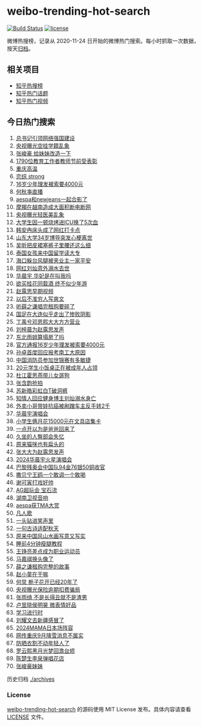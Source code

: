 # weibo-trending-hot-search

[![Build Status](https://github.com/justjavac/weibo-trending-hot-search/workflows/ci/badge.svg?branch=master)](https://github.com/justjavac/weibo-trending-hot-search/actions)
[![license](https://img.shields.io/github/license/justjavac/weibo-trending-hot-search)](https://github.com/justjavac/weibo-trending-hot-search/blob/master/LICENSE)

微博热搜榜，记录从 2020-11-24 日开始的微博热门搜索。每小时抓取一次数据，按天[归档](./archives)。

## 相关项目

- [知乎热搜榜](https://github.com/justjavac/zhihu-trending-top-search)
- [知乎热门话题](https://github.com/justjavac/zhihu-trending-hot-questions)
- [知乎热门视频](https://github.com/justjavac/zhihu-trending-hot-video)

## 今日热门搜索

<!-- BEGIN -->
<!-- 最后更新时间 Mon Sep 09 2024 02:17:42 GMT+0800 (China Standard Time) -->

1. [总书记引领网络强国建设](https://s.weibo.com//weibo?q=%23%E6%80%BB%E4%B9%A6%E8%AE%B0%E5%BC%95%E9%A2%86%E7%BD%91%E7%BB%9C%E5%BC%BA%E5%9B%BD%E5%BB%BA%E8%AE%BE%23&Refer=new_time)
1. [央视曝光空挂学籍乱象](https://s.weibo.com//weibo?q=%23%E5%A4%AE%E8%A7%86%E6%9B%9D%E5%85%89%E7%A9%BA%E6%8C%82%E5%AD%A6%E7%B1%8D%E4%B9%B1%E8%B1%A1%23&t=31&band_rank=2&Refer=top)
1. [张峻豪 给妹妹改造一下](https://s.weibo.com//weibo?q=%E5%BC%A0%E5%B3%BB%E8%B1%AA%20%E7%BB%99%E5%A6%B9%E5%A6%B9%E6%94%B9%E9%80%A0%E4%B8%80%E4%B8%8B&t=31&band_rank=1&Refer=top)
1. [1790位教育工作者教师节前受表彰](https://s.weibo.com//weibo?q=%231790%E4%BD%8D%E6%95%99%E8%82%B2%E5%B7%A5%E4%BD%9C%E8%80%85%E6%95%99%E5%B8%88%E8%8A%82%E5%89%8D%E5%8F%97%E8%A1%A8%E5%BD%B0%23&t=31&band_rank=3&Refer=top)
1. [重庆高温](https://s.weibo.com//weibo?q=%23%E9%87%8D%E5%BA%86%E9%AB%98%E6%B8%A9%23&t=31&band_rank=22&Refer=top)
1. [恋综 strong](https://s.weibo.com//weibo?q=%E6%81%8B%E7%BB%BC%20strong&t=31&band_rank=5&Refer=top)
1. [16岁少年理发被索要4000元](https://s.weibo.com//weibo?q=%2316%E5%B2%81%E5%B0%91%E5%B9%B4%E7%90%86%E5%8F%91%E8%A2%AB%E7%B4%A2%E8%A6%814000%E5%85%83%23&t=31&band_rank=6&Refer=top)
1. [何秋亊直播](https://s.weibo.com//weibo?q=%E4%BD%95%E7%A7%8B%E4%BA%8A%E7%9B%B4%E6%92%AD&t=31&band_rank=7&Refer=top)
1. [aespa和newjeans一起合影了](https://s.weibo.com//weibo?q=%23aespa%E5%92%8Cnewjeans%E4%B8%80%E8%B5%B7%E5%90%88%E5%BD%B1%E4%BA%86%23&t=31&band_rank=15&Refer=top)
1. [摩羯在越南造成大面积断电断网](https://s.weibo.com//weibo?q=%23%E6%91%A9%E7%BE%AF%E5%9C%A8%E8%B6%8A%E5%8D%97%E9%80%A0%E6%88%90%E5%A4%A7%E9%9D%A2%E7%A7%AF%E6%96%AD%E7%94%B5%E6%96%AD%E7%BD%91%23&t=31&band_rank=9&Refer=top)
1. [央视曝光轻医美乱象](https://s.weibo.com//weibo?q=%23%E5%A4%AE%E8%A7%86%E6%9B%9D%E5%85%89%E8%BD%BB%E5%8C%BB%E7%BE%8E%E4%B9%B1%E8%B1%A1%23&t=31&band_rank=2&Refer=top)
1. [大学生因一顿烧烤进ICU换了5次血](https://s.weibo.com//weibo?q=%23%E5%A4%A7%E5%AD%A6%E7%94%9F%E5%9B%A0%E4%B8%80%E9%A1%BF%E7%83%A7%E7%83%A4%E8%BF%9BICU%E6%8D%A2%E4%BA%865%E6%AC%A1%E8%A1%80%23&t=31&band_rank=11&Refer=top)
1. [韩安冉床头成了网红打卡点](https://s.weibo.com//weibo?q=%23%E9%9F%A9%E5%AE%89%E5%86%89%E5%BA%8A%E5%A4%B4%E6%88%90%E4%BA%86%E7%BD%91%E7%BA%A2%E6%89%93%E5%8D%A1%E7%82%B9%23&t=31&band_rank=12&Refer=top)
1. [山东大学34岁博导突发心梗离世](https://s.weibo.com//weibo?q=%23%E5%B1%B1%E4%B8%9C%E5%A4%A7%E5%AD%A634%E5%B2%81%E5%8D%9A%E5%AF%BC%E7%AA%81%E5%8F%91%E5%BF%83%E6%A2%97%E7%A6%BB%E4%B8%96%23&t=31&band_rank=5&Refer=top)
1. [吴昕把皮裙塞裤子里腰还这么细](https://s.weibo.com//weibo?q=%E5%90%B4%E6%98%95%E6%8A%8A%E7%9A%AE%E8%A3%99%E5%A1%9E%E8%A3%A4%E5%AD%90%E9%87%8C%E8%85%B0%E8%BF%98%E8%BF%99%E4%B9%88%E7%BB%86&t=31&band_rank=4&Refer=top)
1. [泰国女孩来中国留学读大专](https://s.weibo.com//weibo?q=%23%E6%B3%B0%E5%9B%BD%E5%A5%B3%E5%AD%A9%E6%9D%A5%E4%B8%AD%E5%9B%BD%E7%95%99%E5%AD%A6%E8%AF%BB%E5%A4%A7%E4%B8%93%23&t=31&band_rank=9&Refer=top)
1. [海口躲台风腿被夹业主一家平安](https://s.weibo.com//weibo?q=%23%E6%B5%B7%E5%8F%A3%E8%BA%B2%E5%8F%B0%E9%A3%8E%E8%85%BF%E8%A2%AB%E5%A4%B9%E4%B8%9A%E4%B8%BB%E4%B8%80%E5%AE%B6%E5%B9%B3%E5%AE%89%23&t=31&band_rank=19&Refer=top)
1. [网红刘灿意外溺水去世](https://s.weibo.com//weibo?q=%23%E7%BD%91%E7%BA%A2%E5%88%98%E7%81%BF%E6%84%8F%E5%A4%96%E6%BA%BA%E6%B0%B4%E5%8E%BB%E4%B8%96%23&t=31&band_rank=16&Refer=top)
1. [华晨宇 华妃是在叫我吗](https://s.weibo.com//weibo?q=%E5%8D%8E%E6%99%A8%E5%AE%87%20%E5%8D%8E%E5%A6%83%E6%98%AF%E5%9C%A8%E5%8F%AB%E6%88%91%E5%90%97&t=31&band_rank=8&Refer=top)
1. [欲买桂花同载酒 终不似少年游](https://s.weibo.com//weibo?q=%E6%AC%B2%E4%B9%B0%E6%A1%82%E8%8A%B1%E5%90%8C%E8%BD%BD%E9%85%92%20%E7%BB%88%E4%B8%8D%E4%BC%BC%E5%B0%91%E5%B9%B4%E6%B8%B8&t=31&band_rank=20&Refer=top)
1. [赵露思早期视频](https://s.weibo.com//weibo?q=%23%E8%B5%B5%E9%9C%B2%E6%80%9D%E6%97%A9%E6%9C%9F%E8%A7%86%E9%A2%91%23&t=31&band_rank=29&Refer=top)
1. [以后不准穷人写爽文](https://s.weibo.com//weibo?q=%E4%BB%A5%E5%90%8E%E4%B8%8D%E5%87%86%E7%A9%B7%E4%BA%BA%E5%86%99%E7%88%BD%E6%96%87&t=31&band_rank=21&Refer=top)
1. [听薛之谦唱完租购要碎了](https://s.weibo.com//weibo?q=%23%E5%90%AC%E8%96%9B%E4%B9%8B%E8%B0%A6%E5%94%B1%E5%AE%8C%E7%A7%9F%E8%B4%AD%E8%A6%81%E7%A2%8E%E4%BA%86%23&t=31&band_rank=33&Refer=top)
1. [国足在大连似乎走出了惨败阴影](https://s.weibo.com//weibo?q=%23%E5%9B%BD%E8%B6%B3%E5%9C%A8%E5%A4%A7%E8%BF%9E%E4%BC%BC%E4%B9%8E%E8%B5%B0%E5%87%BA%E4%BA%86%E6%83%A8%E8%B4%A5%E9%98%B4%E5%BD%B1%23&t=31&band_rank=14&Refer=top)
1. [丁禹兮邓恩熙大大方方营业](https://s.weibo.com//weibo?q=%E4%B8%81%E7%A6%B9%E5%85%AE%E9%82%93%E6%81%A9%E7%86%99%E5%A4%A7%E5%A4%A7%E6%96%B9%E6%96%B9%E8%90%A5%E4%B8%9A&t=31&band_rank=24&Refer=top)
1. [刘梓晨为赵露思发声](https://s.weibo.com//weibo?q=%23%E5%88%98%E6%A2%93%E6%99%A8%E4%B8%BA%E8%B5%B5%E9%9C%B2%E6%80%9D%E5%8F%91%E5%A3%B0%23&t=31&band_rank=24&Refer=top)
1. [东北雨姐算塌房了吗](https://s.weibo.com//weibo?q=%23%E4%B8%9C%E5%8C%97%E9%9B%A8%E5%A7%90%E7%AE%97%E5%A1%8C%E6%88%BF%E4%BA%86%E5%90%97%23&t=31&band_rank=35&Refer=top)
1. [官方通报16岁少年理发被索要4000元](https://s.weibo.com//weibo?q=%23%E5%AE%98%E6%96%B9%E9%80%9A%E6%8A%A516%E5%B2%81%E5%B0%91%E5%B9%B4%E7%90%86%E5%8F%91%E8%A2%AB%E7%B4%A2%E8%A6%814000%E5%85%83%23&t=31&band_rank=10&Refer=top)
1. [孙卓首度回应报考南工大原因](https://s.weibo.com//weibo?q=%23%E5%AD%99%E5%8D%93%E9%A6%96%E5%BA%A6%E5%9B%9E%E5%BA%94%E6%8A%A5%E8%80%83%E5%8D%97%E5%B7%A5%E5%A4%A7%E5%8E%9F%E5%9B%A0%23&t=31&band_rank=18&Refer=top)
1. [中国消防员参加世锦赛有多敏捷](https://s.weibo.com//weibo?q=%23%E4%B8%AD%E5%9B%BD%E6%B6%88%E9%98%B2%E5%91%98%E5%8F%82%E5%8A%A0%E4%B8%96%E9%94%A6%E8%B5%9B%E6%9C%89%E5%A4%9A%E6%95%8F%E6%8D%B7%23&t=31&band_rank=29&Refer=top)
1. [20元学生小饭桌正在被成年人占领](https://s.weibo.com//weibo?q=%2320%E5%85%83%E5%AD%A6%E7%94%9F%E5%B0%8F%E9%A5%AD%E6%A1%8C%E6%AD%A3%E5%9C%A8%E8%A2%AB%E6%88%90%E5%B9%B4%E4%BA%BA%E5%8D%A0%E9%A2%86%23&t=31&band_rank=37&Refer=top)
1. [杜江霍思燕带儿女遛狗](https://s.weibo.com//weibo?q=%23%E6%9D%9C%E6%B1%9F%E9%9C%8D%E6%80%9D%E7%87%95%E5%B8%A6%E5%84%BF%E5%A5%B3%E9%81%9B%E7%8B%97%23&t=31&band_rank=27&Refer=top)
1. [张含韵抢拍](https://s.weibo.com//weibo?q=%E5%BC%A0%E5%90%AB%E9%9F%B5%E6%8A%A2%E6%8B%8D&t=31&band_rank=46&Refer=top)
1. [苏新皓彩虹白T破洞裤](https://s.weibo.com//weibo?q=%23%E8%8B%8F%E6%96%B0%E7%9A%93%E5%BD%A9%E8%99%B9%E7%99%BDT%E7%A0%B4%E6%B4%9E%E8%A3%A4%23&t=31&band_rank=25&Refer=top)
1. [知情人回应健身博主刘灿溺水身亡](https://s.weibo.com//weibo?q=%23%E7%9F%A5%E6%83%85%E4%BA%BA%E5%9B%9E%E5%BA%94%E5%81%A5%E8%BA%AB%E5%8D%9A%E4%B8%BB%E5%88%98%E7%81%BF%E6%BA%BA%E6%B0%B4%E8%BA%AB%E4%BA%A1%23&t=31&band_rank=30&Refer=top)
1. [外卖小哥带娃抗癌被剐蹭车主反手转2千](https://s.weibo.com//weibo?q=%23%E5%A4%96%E5%8D%96%E5%B0%8F%E5%93%A5%E5%B8%A6%E5%A8%83%E6%8A%97%E7%99%8C%E8%A2%AB%E5%89%90%E8%B9%AD%E8%BD%A6%E4%B8%BB%E5%8F%8D%E6%89%8B%E8%BD%AC2%E5%8D%83%23&t=31&band_rank=26&Refer=top)
1. [华晨宇演唱会](https://s.weibo.com//weibo?q=%E5%8D%8E%E6%99%A8%E5%AE%87%E6%BC%94%E5%94%B1%E4%BC%9A&t=31&band_rank=36&Refer=top)
1. [小学生俩月花15000元在文具店集卡](https://s.weibo.com//weibo?q=%23%E5%B0%8F%E5%AD%A6%E7%94%9F%E4%BF%A9%E6%9C%88%E8%8A%B115000%E5%85%83%E5%9C%A8%E6%96%87%E5%85%B7%E5%BA%97%E9%9B%86%E5%8D%A1%23&t=31&band_rank=41&Refer=top)
1. [一点开以为是爸爸回来了](https://s.weibo.com//weibo?q=%E4%B8%80%E7%82%B9%E5%BC%80%E4%BB%A5%E4%B8%BA%E6%98%AF%E7%88%B8%E7%88%B8%E5%9B%9E%E6%9D%A5%E4%BA%86&t=31&band_rank=38&Refer=top)
1. [久坐的人臀部会失忆](https://s.weibo.com//weibo?q=%23%E4%B9%85%E5%9D%90%E7%9A%84%E4%BA%BA%E8%87%80%E9%83%A8%E4%BC%9A%E5%A4%B1%E5%BF%86%23&t=31&band_rank=39&Refer=top)
1. [原来猫咪也有扁头的](https://s.weibo.com//weibo?q=%E5%8E%9F%E6%9D%A5%E7%8C%AB%E5%92%AA%E4%B9%9F%E6%9C%89%E6%89%81%E5%A4%B4%E7%9A%84&t=31&band_rank=23&Refer=top)
1. [张大大为赵露思发声](https://s.weibo.com//weibo?q=%23%E5%BC%A0%E5%A4%A7%E5%A4%A7%E4%B8%BA%E8%B5%B5%E9%9C%B2%E6%80%9D%E5%8F%91%E5%A3%B0%23&t=31&band_rank=45&Refer=top)
1. [2024华晨宇火星演唱会](https://s.weibo.com//weibo?q=%232024%E5%8D%8E%E6%99%A8%E5%AE%87%E7%81%AB%E6%98%9F%E6%BC%94%E5%94%B1%E4%BC%9A%23&t=31&band_rank=48&Refer=top)
1. [巴黎残奥会中国队94金76银50铜收官](https://s.weibo.com//weibo?q=%23%E5%B7%B4%E9%BB%8E%E6%AE%8B%E5%A5%A5%E4%BC%9A%E4%B8%AD%E5%9B%BD%E9%98%9F94%E9%87%9176%E9%93%B650%E9%93%9C%E6%94%B6%E5%AE%98%23&t=31&band_rank=43&Refer=top)
1. [撒贝宁王鸥一个敢调一个敢喝](https://s.weibo.com//weibo?q=%E6%92%92%E8%B4%9D%E5%AE%81%E7%8E%8B%E9%B8%A5%E4%B8%80%E4%B8%AA%E6%95%A2%E8%B0%83%E4%B8%80%E4%B8%AA%E6%95%A2%E5%96%9D&t=31&band_rank=17&Refer=top)
1. [谢可寅打戏好帅](https://s.weibo.com//weibo?q=%E8%B0%A2%E5%8F%AF%E5%AF%85%E6%89%93%E6%88%8F%E5%A5%BD%E5%B8%85&t=31&band_rank=34&Refer=top)
1. [AG超玩会 宝石流](https://s.weibo.com//weibo?q=AG%E8%B6%85%E7%8E%A9%E4%BC%9A%20%E5%AE%9D%E7%9F%B3%E6%B5%81&t=31&band_rank=46&Refer=top)
1. [湖南卫视音响](https://s.weibo.com//weibo?q=%E6%B9%96%E5%8D%97%E5%8D%AB%E8%A7%86%E9%9F%B3%E5%93%8D&t=31&band_rank=13&Refer=top)
1. [aespa获TMA大赏](https://s.weibo.com//weibo?q=%23aespa%E8%8E%B7TMA%E5%A4%A7%E8%B5%8F%23&t=31&band_rank=48&Refer=top)
1. [凡人歌](https://s.weibo.com//weibo?q=%E5%87%A1%E4%BA%BA%E6%AD%8C&t=31&band_rank=49&Refer=top)
1. [一头钻进笑声里](https://s.weibo.com//weibo?q=%E4%B8%80%E5%A4%B4%E9%92%BB%E8%BF%9B%E7%AC%91%E5%A3%B0%E9%87%8C&t=31&band_rank=50&Refer=top)
1. [一句古诗适配秋天](https://s.weibo.com//weibo?q=%23%E4%B8%80%E5%8F%A5%E5%8F%A4%E8%AF%97%E9%80%82%E9%85%8D%E7%A7%8B%E5%A4%A9%23&t=31&band_rank=3&Refer=top)
1. [原来中国风山水画写意又写实](https://s.weibo.com//weibo?q=%23%E5%8E%9F%E6%9D%A5%E4%B8%AD%E5%9B%BD%E9%A3%8E%E5%B1%B1%E6%B0%B4%E7%94%BB%E5%86%99%E6%84%8F%E5%8F%88%E5%86%99%E5%AE%9E%23&t=31&band_rank=25&Refer=top)
1. [睡前4分钟瘦腿教程](https://s.weibo.com//weibo?q=%E7%9D%A1%E5%89%8D4%E5%88%86%E9%92%9F%E7%98%A6%E8%85%BF%E6%95%99%E7%A8%8B&t=31&band_rank=31&Refer=top)
1. [王铮亮差点成为职业运动员](https://s.weibo.com//weibo?q=%E7%8E%8B%E9%93%AE%E4%BA%AE%E5%B7%AE%E7%82%B9%E6%88%90%E4%B8%BA%E8%81%8C%E4%B8%9A%E8%BF%90%E5%8A%A8%E5%91%98&t=31&band_rank=40&Refer=top)
1. [马嘉祺换头像了](https://s.weibo.com//weibo?q=%E9%A9%AC%E5%98%89%E7%A5%BA%E6%8D%A2%E5%A4%B4%E5%83%8F%E4%BA%86&t=31&band_rank=28&Refer=top)
1. [薛之谦租购完整的故事](https://s.weibo.com//weibo?q=%23%E8%96%9B%E4%B9%8B%E8%B0%A6%E7%A7%9F%E8%B4%AD%E5%AE%8C%E6%95%B4%E7%9A%84%E6%95%85%E4%BA%8B%23&t=31&band_rank=39&Refer=top)
1. [赵小童在干嘛](https://s.weibo.com//weibo?q=%23%E8%B5%B5%E5%B0%8F%E7%AB%A5%E5%9C%A8%E5%B9%B2%E5%98%9B%23&t=31&band_rank=32&Refer=top)
1. [何炅 栀子花开已经20年了](https://s.weibo.com//weibo?q=%E4%BD%95%E7%82%85%20%E6%A0%80%E5%AD%90%E8%8A%B1%E5%BC%80%E5%B7%B2%E7%BB%8F20%E5%B9%B4%E4%BA%86&t=31&band_rank=22&Refer=top)
1. [央视曝光保险逾期扣费骗局](https://s.weibo.com//weibo?q=%23%E5%A4%AE%E8%A7%86%E6%9B%9D%E5%85%89%E4%BF%9D%E9%99%A9%E9%80%BE%E6%9C%9F%E6%89%A3%E8%B4%B9%E9%AA%97%E5%B1%80%23&t=31&band_rank=34&Refer=top)
1. [张雨绮 不是长得丑就不是渣男](https://s.weibo.com//weibo?q=%E5%BC%A0%E9%9B%A8%E7%BB%AE%20%E4%B8%8D%E6%98%AF%E9%95%BF%E5%BE%97%E4%B8%91%E5%B0%B1%E4%B8%8D%E6%98%AF%E6%B8%A3%E7%94%B7&t=31&band_rank=38&Refer=top)
1. [卢昱晓侯明昊 微表情好品](https://s.weibo.com//weibo?q=%E5%8D%A2%E6%98%B1%E6%99%93%E4%BE%AF%E6%98%8E%E6%98%8A%20%E5%BE%AE%E8%A1%A8%E6%83%85%E5%A5%BD%E5%93%81&t=31&band_rank=36&Refer=top)
1. [学习进行时](https://s.weibo.com//weibo?q=%23%E5%AD%A6%E4%B9%A0%E8%BF%9B%E8%A1%8C%E6%97%B6%23&Refer=new_time)
1. [刘耀文去新疆感冒了](https://s.weibo.com//weibo?q=%23%E5%88%98%E8%80%80%E6%96%87%E5%8E%BB%E6%96%B0%E7%96%86%E6%84%9F%E5%86%92%E4%BA%86%23&t=31&band_rank=39&Refer=top)
1. [2024MAMA日本场阵容](https://s.weibo.com//weibo?q=%232024MAMA%E6%97%A5%E6%9C%AC%E5%9C%BA%E9%98%B5%E5%AE%B9%23&t=31&band_rank=42&Refer=top)
1. [网传重庆9月降雪消息不属实](https://s.weibo.com//weibo?q=%23%E7%BD%91%E4%BC%A0%E9%87%8D%E5%BA%869%E6%9C%88%E9%99%8D%E9%9B%AA%E6%B6%88%E6%81%AF%E4%B8%8D%E5%B1%9E%E5%AE%9E%23&t=31&band_rank=44&Refer=top)
1. [防晒衣割不动年轻人了](https://s.weibo.com//weibo?q=%23%E9%98%B2%E6%99%92%E8%A1%A3%E5%89%B2%E4%B8%8D%E5%8A%A8%E5%B9%B4%E8%BD%BB%E4%BA%BA%E4%BA%86%23&t=31&band_rank=46&Refer=top)
1. [罗云熙黑月光梦回澹台烬](https://s.weibo.com//weibo?q=%23%E7%BD%97%E4%BA%91%E7%86%99%E9%BB%91%E6%9C%88%E5%85%89%E6%A2%A6%E5%9B%9E%E6%BE%B9%E5%8F%B0%E7%83%AC%23&t=31&band_rank=47&Refer=top)
1. [陈楚生李泉弹唱花店](https://s.weibo.com//weibo?q=%23%E9%99%88%E6%A5%9A%E7%94%9F%E6%9D%8E%E6%B3%89%E5%BC%B9%E5%94%B1%E8%8A%B1%E5%BA%97%23&t=31&band_rank=49&Refer=top)
1. [张峻豪妹妹](https://s.weibo.com//weibo?q=%E5%BC%A0%E5%B3%BB%E8%B1%AA%E5%A6%B9%E5%A6%B9&t=31&band_rank=50&Refer=top)

<!-- END -->

历史归档 [./archives](./archives)

### License

[weibo-trending-hot-search](https://github.com/justjavac/weibo-trending-hot-search) 的源码使用 MIT License
发布。具体内容请查看 [LICENSE](./LICENSE) 文件。
